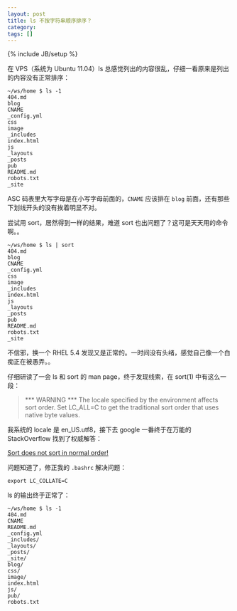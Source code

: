 ```yaml
---
layout: post
title: ls 不按字符串顺序排序？
category:
tags: []
---
```

{% include JB/setup %}

在 VPS（系统为 Ubuntu 11.04）ls 总感觉列出的内容很乱，仔细一看原来是列出的内容没有正常排序：

    ~/ws/home $ ls -1
    404.md
    blog
    CNAME
    _config.yml
    css
    image
    _includes
    index.html
    js
    _layouts
    _posts
    pub
    README.md
    robots.txt
    _site

ASC 码表里大写字母是在小写字母前面的，`CNAME` 应该排在 `blog` 前面，还有那些下划线开头的没有挨着明显不对。

尝试用 sort，居然得到一样的结果，难道 sort 也出问题了？这可是天天用的命令啊。。

    ~/ws/home $ ls | sort
    404.md
    blog
    CNAME
    _config.yml
    css
    image
    _includes
    index.html
    js
    _layouts
    _posts
    pub
    README.md
    robots.txt
    _site

不信邪，换一个 RHEL 5.4 发现又是正常的。一时间没有头绪，感觉自己像一个白痴正在被愚弄。。

仔细研读了一会 ls 和 sort 的 man page，终于发现线索，在 sort(1) 中有这么一段：

> ***  WARNING  *** The locale specified by the environment affects sort order.
> Set LC_ALL=C to get the traditional sort order that uses native byte values.

我系统的 locale 是 en_US.utf8，接下去 google 一番终于在万能的 StackOverflow 找到了权威解答：

[Sort does not sort in normal order!](http://www.gnu.org/software/coreutils/faq/#Sort-does-not-sort-in-normal-order_0021)

问题知道了，修正我的 `.bashrc` 解决问题：

    export LC_COLLATE=C

ls 的输出终于正常了：

    ~/ws/home $ ls -1
    404.md
    CNAME
    README.md
    _config.yml
    _includes/
    _layouts/
    _posts/
    _site/
    blog/
    css/
    image/
    index.html
    js/
    pub/
    robots.txt
